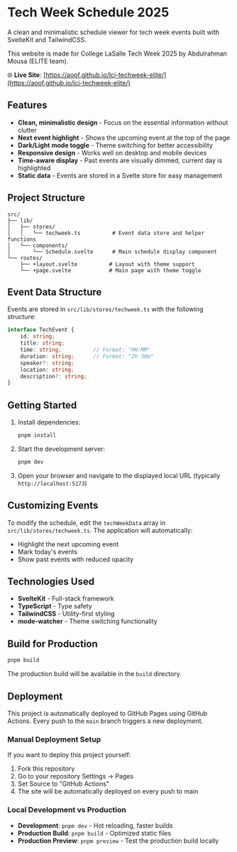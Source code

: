 # Tech Week Schedule 2025

A clean and minimalistic schedule viewer for tech week events built with SvelteKit and TailwindCSS.

This website is made for College LaSalle Tech Week 2025 by Abdulrahman Mousa (ELITE team).

🌐 **Live Site**: [https://aoof.github.io/lci-techweek-elite/](https://aoof.github.io/lci-techweek-elite/)

## Features

- **Clean, minimalistic design** - Focus on the essential information without clutter
- **Next event highlight** - Shows the upcoming event at the top of the page
- **Dark/Light mode toggle** - Theme switching for better accessibility
- **Responsive design** - Works well on desktop and mobile devices
- **Time-aware display** - Past events are visually dimmed, current day is highlighted
- **Static data** - Events are stored in a Svelte store for easy management

## Project Structure

```
src/
├── lib/
│   ├── stores/
│   │   └── techweek.ts          # Event data store and helper functions
│   └── components/
│       └── Schedule.svelte      # Main schedule display component
└── routes/
    ├── +layout.svelte          # Layout with theme support
    └── +page.svelte            # Main page with theme toggle
```

## Event Data Structure

Events are stored in `src/lib/stores/techweek.ts` with the following structure:

```typescript
interface TechEvent {
    id: string;
    title: string;
    time: string;          // Format: "HH:MM"
    duration: string;      // Format: "2h 30m"
    speaker?: string;
    location: string;
    description?: string;
}
```

## Getting Started

1. Install dependencies:
   ```bash
   pnpm install
   ```

2. Start the development server:
   ```bash
   pnpm dev
   ```

3. Open your browser and navigate to the displayed local URL (typically `http://localhost:5173`)

## Customizing Events

To modify the schedule, edit the `techWeekData` array in `src/lib/stores/techweek.ts`. The application will automatically:
- Highlight the next upcoming event
- Mark today's events
- Show past events with reduced opacity

## Technologies Used

- **SvelteKit** - Full-stack framework
- **TypeScript** - Type safety
- **TailwindCSS** - Utility-first styling
- **mode-watcher** - Theme switching functionality

## Build for Production

```bash
pnpm build
```

The production build will be available in the `build` directory.

## Deployment

This project is automatically deployed to GitHub Pages using GitHub Actions. Every push to the `main` branch triggers a new deployment.

### Manual Deployment Setup

If you want to deploy this project yourself:

1. Fork this repository
2. Go to your repository Settings → Pages
3. Set Source to "GitHub Actions"
4. The site will be automatically deployed on every push to main

### Local Development vs Production

- **Development**: `pnpm dev` - Hot reloading, faster builds
- **Production Build**: `pnpm build` - Optimized static files
- **Production Preview**: `pnpm preview` - Test the production build locally
